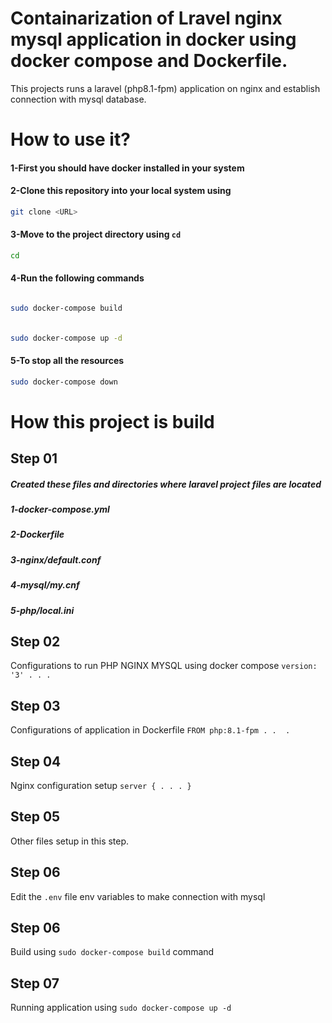 # Containarization of Lravel nginx mysql application in docker using docker compose and Dockerfile.
This projects runs a laravel (php8.1-fpm) application on nginx and establish connection with mysql database. 
# How to use it?
#### 1-First you should have docker installed in your system
#### 2-Clone this repository into your local system using
```bash
git clone <URL>
```
#### 3-Move to the project directory using `cd`
```bash
cd 
```
#### 4-Run the following commands
###### 
```bash 
sudo docker-compose build
 ```
###### 
```bash
sudo docker-compose up -d
```
#### 5-To stop all the resources
```bash
sudo docker-compose down
```
# How this project is build
## Step 01
##### Created these files and directories where laravel project files are located
##### 1-docker-compose.yml
##### 2-Dockerfile
##### 3-nginx/default.conf
##### 4-mysql/my.cnf
##### 5-php/local.ini
## Step 02
 Configurations to run PHP NGINX MYSQL using docker compose
`version: '3'
       .
       .
       .
`
## Step 03
Configurations of application in Dockerfile
`
FROM php:8.1-fpm
        .
        . 
        .
`
## Step 04
Nginx configuration setup
`
server {
       .
       .
       .
}     
`
## Step 05
Other files setup in this step.
## Step 06
Edit the `.env` file  env variables to make connection  with mysql
## Step 06
Build using `sudo docker-compose build` command
## Step 07
Running application using `sudo docker-compose up -d`

